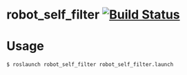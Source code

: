 robot_self_filter [![Build Status](https://api.travis-ci.com/Nishida-Lab/robot_self_filter.svg?branch=kinetic-devel)](https://travis-ci.com/Nishida-Lab/robot_self_filter)
=====================================================================================================================================================

# Usage
```
$ roslaunch robot_self_filter robot_self_filter.launch
```
